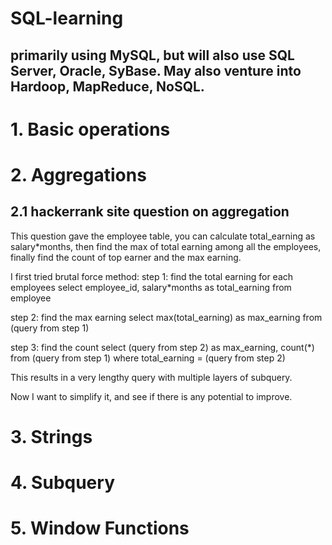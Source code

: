 # SQL-learning

## primarily using MySQL, but will also use SQL Server, Oracle, SyBase. May also venture into Hardoop, MapReduce, NoSQL.

# 1. Basic operations

# 2. Aggregations
## 2.1 hackerrank site question on aggregation
This question gave the employee table, you can calculate total_earning as salary*months, then find the max of total earning among all the employees, finally find the count of top earner and the max earning. 

I first tried brutal force method:
step 1: find the total earning for each employees
select employee_id, salary*months as total_earning
from employee

step 2: find the max earning
select max(total_earning) as max_earning from (query from step 1)

step 3: find the count 
select (query from step 2) as max_earning, count(*) 
from (query from step 1)
where total_earning = (query from step 2)

This results in a very lengthy query with multiple layers of subquery.

Now I want to simplify it, and see if there is any potential to improve.

# 3. Strings

# 4. Subquery

# 5. Window Functions
